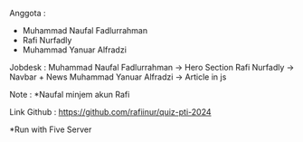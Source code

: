 Anggota :

- Muhammad Naufal Fadlurrahman
- Rafi Nurfadly
- Muhammad Yanuar Alfradzi

Jobdesk : Muhammad Naufal Fadlurrahman -> Hero Section Rafi Nurfadly -> Navbar + News Muhammad Yanuar Alfradzi -> Article in js

Note : \*Naufal minjem akun Rafi

Link Github : https://github.com/rafiinur/quiz-pti-2024

\*Run with Five Server
